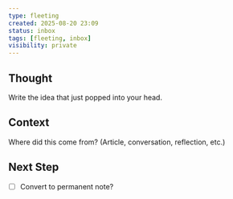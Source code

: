 ```yaml
---
type: fleeting
created: 2025-08-20 23:09
status: inbox
tags: [fleeting, inbox]
visibility: private
---
```


<!--
NOTE: This file uses a static date for validation. For new notes, use:
created: 2025-08-20 23:09
-->

## Thought  
Write the idea that just popped into your head.

## Context  
Where did this come from? (Article, conversation, reflection, etc.)

## Next Step  
- [ ] Convert to permanent note?
